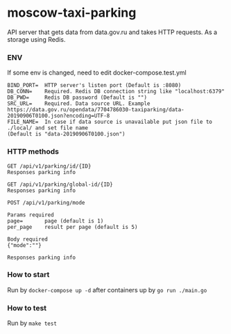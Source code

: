 # moscow-taxi-parking

API server that gets data from data.gov.ru and takes HTTP requests.
As a storage using Redis.

### ENV
If some env is changed, need to edit docker-compose.test.yml
````
BIND_PORT=  HTTP server's listen port (Default is :8080)
DB_CONN=    Required. Redis DB connection string like "localhost:6379"
DB_PWD=     Redis DB password (Default is "")
SRC_URL=    Required. Data source URL. Example https://data.gov.ru/opendata/7704786030-taxiparking/data-20190906T0100.json?encoding=UTF-8
FILE_NAME=  In case if data source is unavailable put json file to ./local/ and set file name
(Default is "data-20190906T0100.json")
````

### HTTP methods
````
GET /api/v1/parking/id/{ID}
Responses parking info
````
````
GET /api/v1/parking/global-id/{ID}
Responses parking info
````
````
POST /api/v1/parking/mode

Params required
page=       page (default is 1)
per_page    result per page (default is 5)

Body required
{"mode":""}

Responses parking info
````

### How to start
Run by
`docker-compose up -d`
after containers up by
`go run ./main.go`

### How to test
Run by `make test`
